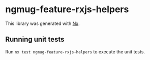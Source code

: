 # ngmug-feature-rxjs-helpers

This library was generated with [Nx](https://nx.dev).

## Running unit tests

Run `nx test ngmug-feature-rxjs-helpers` to execute the unit tests.
